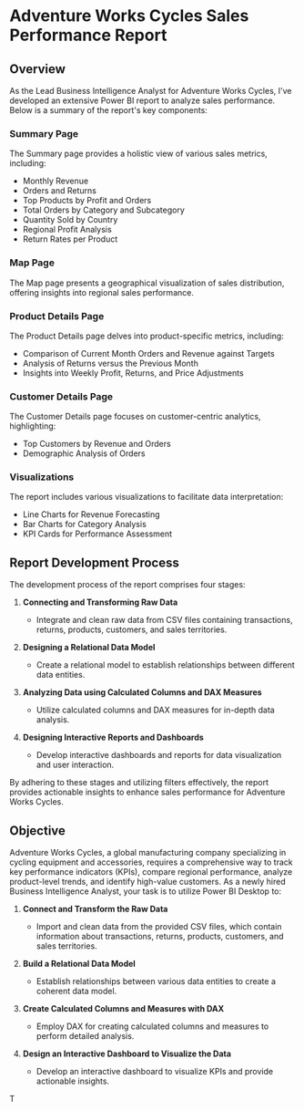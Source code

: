 # Adventure Works Cycles Sales Performance Report

## Overview
As the Lead Business Intelligence Analyst for Adventure Works Cycles, I've developed an extensive Power BI report to analyze sales performance. Below is a summary of the report's key components:

### Summary Page
The Summary page provides a holistic view of various sales metrics, including:
- Monthly Revenue
- Orders and Returns
- Top Products by Profit and Orders
- Total Orders by Category and Subcategory
- Quantity Sold by Country
- Regional Profit Analysis
- Return Rates per Product

### Map Page
The Map page presents a geographical visualization of sales distribution, offering insights into regional sales performance.

### Product Details Page
The Product Details page delves into product-specific metrics, including:
- Comparison of Current Month Orders and Revenue against Targets
- Analysis of Returns versus the Previous Month
- Insights into Weekly Profit, Returns, and Price Adjustments

### Customer Details Page
The Customer Details page focuses on customer-centric analytics, highlighting:
- Top Customers by Revenue and Orders
- Demographic Analysis of Orders

### Visualizations
The report includes various visualizations to facilitate data interpretation:
- Line Charts for Revenue Forecasting
- Bar Charts for Category Analysis
- KPI Cards for Performance Assessment

## Report Development Process
The development process of the report comprises four stages:

1. **Connecting and Transforming Raw Data**
   - Integrate and clean raw data from CSV files containing transactions, returns, products, customers, and sales territories.

2. **Designing a Relational Data Model**
   - Create a relational model to establish relationships between different data entities.

3. **Analyzing Data using Calculated Columns and DAX Measures**
   - Utilize calculated columns and DAX measures for in-depth data analysis.

4. **Designing Interactive Reports and Dashboards**
   - Develop interactive dashboards and reports for data visualization and user interaction.

By adhering to these stages and utilizing filters effectively, the report provides actionable insights to enhance sales performance for Adventure Works Cycles.

## Objective
Adventure Works Cycles, a global manufacturing company specializing in cycling equipment and accessories, requires a comprehensive way to track key performance indicators (KPIs), compare regional performance, analyze product-level trends, and identify high-value customers. As a newly hired Business Intelligence Analyst, your task is to utilize Power BI Desktop to:

1. **Connect and Transform the Raw Data**
   - Import and clean data from the provided CSV files, which contain information about transactions, returns, products, customers, and sales territories.

2. **Build a Relational Data Model**
   - Establish relationships between various data entities to create a coherent data model.

3. **Create Calculated Columns and Measures with DAX**
   - Employ DAX for creating calculated columns and measures to perform detailed analysis.

4. **Design an Interactive Dashboard to Visualize the Data**
   - Develop an interactive dashboard to visualize KPIs and provide actionable insights.

T
